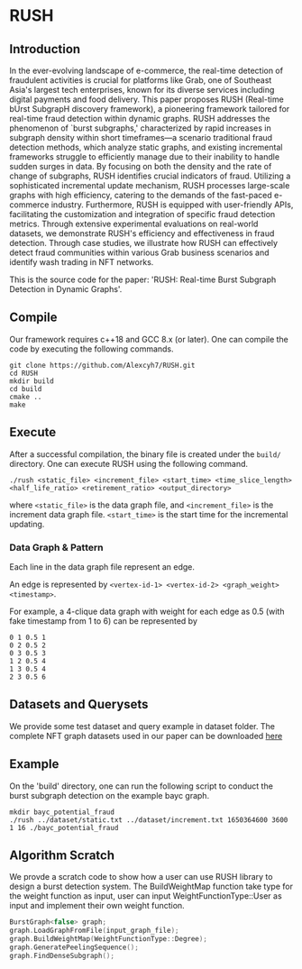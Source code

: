 # RUSH
## Introduction

In the ever-evolving landscape of e-commerce, the real-time detection of fraudulent activities is crucial for platforms like Grab, one of Southeast Asia's largest tech enterprises, known for its diverse services including digital payments and food delivery. This paper proposes RUSH (Real-time bUrst SubgrapH discovery framework), a pioneering framework tailored for real-time fraud detection within dynamic graphs. RUSH addresses the phenomenon of `burst subgraphs,' characterized by rapid increases in subgraph density within short timeframes—a scenario traditional fraud detection methods, which analyze static graphs, and existing incremental frameworks struggle to efficiently manage due to their inability to handle sudden surges in data. By focusing on both the density and the rate of change of subgraphs, RUSH identifies crucial indicators of fraud. Utilizing a sophisticated incremental update mechanism, RUSH processes large-scale graphs with high efficiency, catering to the demands of the fast-paced e-commerce industry. Furthermore, RUSH is equipped with user-friendly APIs, facilitating the customization and integration of specific fraud detection metrics. Through extensive experimental evaluations on real-world datasets, we demonstrate RUSH's efficiency and effectiveness in fraud detection. Through case studies, we illustrate how RUSH can effectively detect fraud communities within various Grab business scenarios and identify wash trading in NFT networks.

This is the source code for the paper: 'RUSH: Real-time Burst Subgraph Detection in Dynamic Graphs'.

## Compile

Our framework requires c++18 and GCC 8.x (or later). One can compile the code by executing the following commands.

```shell
git clone https://github.com/Alexcyh7/RUSH.git
cd RUSH
mkdir build
cd build
cmake ..
make
```

## Execute

After a successful compilation, the binary file is created under the `build/` directory. One can execute RUSH using the following command.

```shell
./rush <static_file> <increment_file> <start_time> <time_slice_length> <half_life_ratio> <retirement_ratio> <output_directory>
```

where `<static_file>` is the data graph file, and `<increment_file>` is the increment data graph file. `<start_time>` is the start time for the incremental updating.

### Data Graph & Pattern

Each line in the data graph file represent an edge.

An edge is represented by `<vertex-id-1> <vertex-id-2> <graph_weight> <timestamp>`.

For example, a 4-clique data graph with weight for each edge as 0.5 (with fake timestamp from 1 to 6) can be represented by

```
0 1 0.5 1
0 2 0.5 2
0 3 0.5 3
1 2 0.5 4
1 3 0.5 4
2 3 0.5 6
```

## Datasets and Querysets

We provide some test dataset and query example in dataset folder. The complete NFT graph datasets used in our paper can be downloaded [here](https://livegraphlab.github.io/)

## Example
On the 'build' directory, one can run the following script to conduct the burst subgraph detection on the example bayc graph.
```shell
mkdir bayc_potential_fraud
./rush ../dataset/static.txt ../dataset/increment.txt 1650364600 3600 1 16 ./bayc_potential_fraud
```

## Algorithm Scratch
We provde a scratch code to show how a user can use RUSH library to design a burst detection system.
The BuildWeightMap function take type for the weight function as input, user can input WeightFunctionType::User as input and implement their own weight function.
```c
BurstGraph<false> graph;
graph.LoadGraphFromFile(input_graph_file);
graph.BuildWeightMap(WeightFunctionType::Degree);
graph.GeneratePeelingSequence();
graph.FindDenseSubgraph();
```
